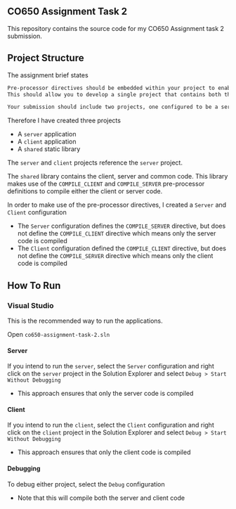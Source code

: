 ## CO650 Assignment Task 2

This repository contains the source code for my CO650 Assignment task 2 submission.

## Project Structure

The assignment brief states

```txt
Pre-processor directives should be embedded within your project to enable / disable compilation of client and server code. 
This should allow you to develop a single project that contains both the Client and Server code.

Your submission should include two projects, one configured to be a server and another client.
```

Therefore I have created three projects
- A `server` application
- A `client` application
- A `shared` static library

The `server` and `client` projects reference the `server` project.

The `shared` library contains the client, server and common code. This library makes use of the `COMPILE_CLIENT` and `COMPILE_SERVER` pre-processor definitions to compile either the client or server code.

In order to make use of the pre-processor directives, I created a `Server` and `Client` configuration
- The `Server` configuration defines the `COMPILE_SERVER` directive, but does not define the `COMPILE_CLIENT` directive which means only the server code is compiled
- The `Client` configuration defined the `COMPILE_CLIENT` directive, but does not define the `COMPILE_SERVER` directive which means only the client code is compiled

## How To Run

### Visual Studio

This is the recommended way to run the applications.

Open `co650-assignment-task-2.sln`

#### Server

If you intend to run the `server`, select the `Server` configuration and right click on the `server` project in the Solution Explorer and select `Debug > Start Without Debugging`
- This approach ensures that only the server code is compiled

#### Client

If you intend to run the `client`, select the `Client` configuration and right click on the `client` project in the Solution Explorer and select `Debug > Start Without Debugging`
- This approach ensures that only the client code is compiled

#### Debugging

To debug either project, select the `Debug` configuration
- Note that this will compile both the server and client code
